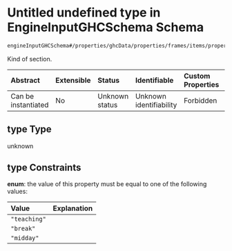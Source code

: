 # Untitled undefined type in EngineInputGHCSchema Schema

```txt
engineInputGHCSchema#/properties/ghcData/properties/frames/items/properties/sections/items/properties/type
```

Kind of section.

| Abstract            | Extensible | Status         | Identifiable            | Custom Properties | Additional Properties | Access Restrictions | Defined In                                                        |
| :------------------ | :--------- | :------------- | :---------------------- | :---------------- | :-------------------- | :------------------ | :---------------------------------------------------------------- |
| Can be instantiated | No         | Unknown status | Unknown identifiability | Forbidden         | Allowed               | none                | [ghc.schema.json*](../out/ghc.schema.json "open original schema") |

## type Type

unknown

## type Constraints

**enum**: the value of this property must be equal to one of the following values:

| Value        | Explanation |
| :----------- | :---------- |
| `"teaching"` |             |
| `"break"`    |             |
| `"midday"`   |             |
